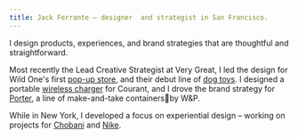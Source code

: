 ```yaml
---
title: Jack Ferrante – designer  and strategist in San Francisco.
---
```

I design products, experiences, and brand strategies that are thoughtful and straightforward.

Most recently the Lead Creative Strategist at Very Great, I led the design for Wild One's first [pop-up&nbsp;store](/projects/wild-one-pop-up.md), and their debut line of [dog&nbsp;toys](/projects/wild-one-toys.md). I designed a portable [wireless&nbsp;charger](/projects/courant-carry.md) for Courant, and I drove the brand strategy for [Porter](/projects/w-p-porter.md), a line of make-and-take containersby W&P.

While in New York, I developed a focus on experiential design – working on projects for [Chobani](/projects/chobani.md) and [Nike](/projects/nike.md).
